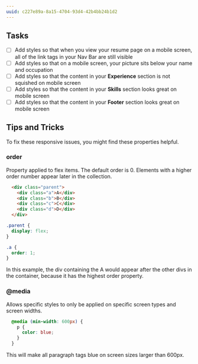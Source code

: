 ```yaml
---
uuid: c227e89a-8a15-4704-93d4-42b4bb24b1d2
---
```


## Tasks

- [ ] Add styles so that when you view your resume page on a mobile screen, all of the link tags in your Nav Bar are still visible
- [ ] Add styles so that on a mobile screen, your picture sits below your name and occupation
- [ ] Add styles so that the content in your **Experience** section is not squished on mobile screen
- [ ] Add styles so that the content in your **Skills** section looks great on mobile screen
- [ ] Add styles so that the content in your **Footer** section looks great on mobile screen

## Tips and Tricks

To fix these responsive issues, you might find these properties helpful.

### order

Property applied to flex items. The default order is 0. Elements with a higher order number appear later in the collection.

```html
  <div class="parent">
    <div class="a">A</div>
    <div class="b">B</div>
    <div class="c">C</div>
    <div class="d">D</div>
  </div>
```

```css
.parent {
  display: flex;
}

.a {
  order: 1;
}
```

In this example, the div containing the A would appear after the other divs in the container, because it has the highest order property.

### @media

Allows specific styles to only be applied on specific screen types and screen widths.

```css
  @media (min-width: 600px) {
    p {
      color: blue;
    }
  }
```

This will make all paragraph tags blue on screen sizes larger than 600px.
